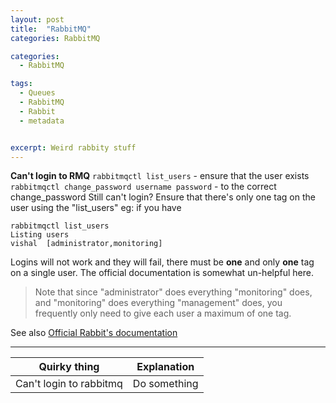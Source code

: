 ```yaml
---
layout: post
title:  "RabbitMQ"
categories: RabbitMQ

categories:
  - RabbitMQ

tags:
  - Queues
  - RabbitMQ
  - Rabbit
  - metadata


excerpt: Weird rabbity stuff
---
```


**Can't login to RMQ**
`rabbitmqctl list_users` - ensure that the user exists
`rabbitmqctl change_password username password` - to the correct change_password
Still can't login?
Ensure that there's only one tag on the user using the "list_users"
eg: if you have
```
rabbitmqctl list_users
Listing users
vishal	[administrator,monitoring]
```

Logins will not work and they will fail, there must be **one** and only __one__ tag on a single user.
The official documentation is somewhat un-helpful here.

>Note that since "administrator" does everything "monitoring" does, and "monitoring" does everything "management" does, you frequently only need to give each user a maximum of one tag.

See also
[Official Rabbit's documentation](https://www.rabbitmq.com/management.html)

---

| Quirky thing        | Explanation  |
| ------------- |:-------------:|
| Can't login to rabbitmq      | Do something  |
